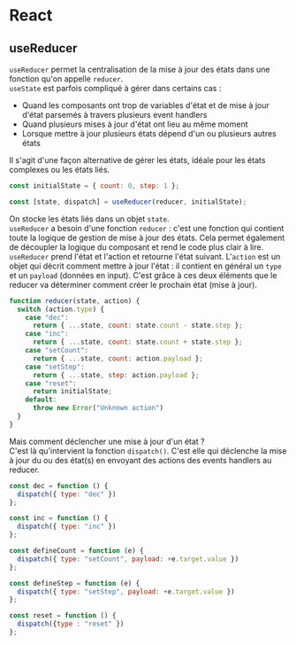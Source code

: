 # React

## useReducer

`useReducer` permet la centralisation de la mise à jour des états dans une fonction qu'on appelle `reducer`.  
`useState` est parfois compliqué à gérer dans certains cas :

- Quand les composants ont trop de variables d'état et de mise à jour d'état parsemés à travers plusieurs event handlers
- Quand plusieurs mises à jour d'état ont lieu au même moment
- Lorsque mettre à jour plusieurs états dépend d'un ou plusieurs autres états

Il s'agit d'une façon alternative de gérer les états, idéale pour les états complexes ou les états liés.  
```js
const initialState = { count: 0, step: 1 };

const [state, dispatch] = useReducer(reducer, initialState);
```

On stocke les états liés dans un objet `state`.  
`useReducer` a besoin d'une fonction `reducer` : c'est une fonction qui contient toute la logique de gestion de mise à jour des états. Cela permet également de découpler la logique du composant et rend le code plus clair à lire. `useReducer` prend l'état et l'action et retourne l'état suivant. L'`action` est un objet qui décrit comment mettre à jour l'état : il contient en général un `type` et un `payload` (données en input). C'est grâce à ces deux éléments que le reducer va déterminer comment créer le prochain état (mise à jour).  
```js
function reducer(state, action) {
  switch (action.type) {
    case "dec":
      return { ...state, count: state.count - state.step };
    case "inc":
      return { ...state, count: state.count + state.step };
    case "setCount":
      return { ...state, count: action.payload };
    case "setStep":
      return { ...state, step: action.payload };
    case "reset":
      return initialState;
    default:
      throw new Error("Unknown action")
  }
}
```
Mais comment déclencher une mise à jour d'un état ?  
C'est là qu'intervient la fonction `dispatch()`. C'est elle qui déclenche la mise à jour du ou des état(s) en envoyant des actions des events handlers au reducer.
```js
const dec = function () {
  dispatch({ type: "dec" })
};

const inc = function () {
  dispatch({ type: "inc" })
};

const defineCount = function (e) {
  dispatch({ type: "setCount", payload: +e.target.value })
};

const defineStep = function (e) {
  dispatch({ type: "setStep", payload: +e.target.value })
};

const reset = function () {
  dispatch({type : "reset" })
};
```